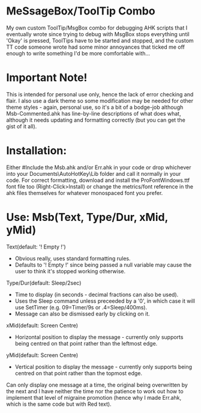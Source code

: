 # MeSsageBox/ToolTip Combo
My own custom ToolTip/MsgBox combo for debugging AHK scripts that I eventually wrote since trying to debug with MsgBox stops everything until 'Okay' is pressed, ToolTips have to be started and stopped, and the custom TT code someone wrote had some minor annoyances that ticked me off enough to write something I'd be more comfortable with...

# Important Note!
This is intended for personal use only, hence the lack of error checking and flair. I also use a dark theme so some modification may be needed for other theme styles - again, personal use, so it's a bit of a bodge-job although Msb-Commented.ahk has line-by-line descriptions of what does what, although it needs updating and formatting correctly (but you can get the gist of it all).

# Installation:
Either #Include the Msb.ahk and/or Err.ahk in your code or drop whichever into your Documents\AutoHotKey\Lib folder and call it normally in your code.
For correct formatting, download and install the ProFontWindows.ttf font file too (Right-Click>Install) or change the metrics/font reference in the ahk files themselves for whatever monospaced font you prefer.

# Use: Msb(Text, Type/Dur, xMid, yMid)

Text(default: '! Empty !')
 - Obvious really, uses standard formatting rules.
 - Defaults to '! Empty !' since being passed a null variable may cause the user to think it's stopped working otherwise.
 
Type/Dur(default: Sleep/2sec)
 - Time to display (in seconds - decimal fractions can also be used).
 - Uses the Sleep command unless preceeded by a '0', in which case it will use SetTimer (e.g. 09=Timer/9s or .4=Sleep/400ms).
 - Message can also be dismissed early by clicking on it.
 
xMid(default: Screen Centre)
 - Horizontal position to display the message - currently only supports being centred on that point rather than the leftmost edge.
 
yMid(default: Screen Centre)
 - Vertical position to display the message - currently only supports being centred on that point rather than the topmost edge.
 
Can only display one message at a time, the original being overwritten by the next and I have neither the time nor the patience to work out how to implement that level of migraine promotion (hence why I made Err.ahk, which is the same code but with Red text).
